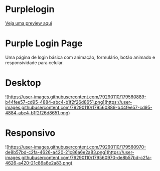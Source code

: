 
# Purplelogin

[Veja uma preview aqui](https://coderandressa.github.io/loginroxo/)

# Purple Login Page

Uma página de login básica com animação, formulário, botão animado
e responsividade para celular.

# Desktop

![https://user-images.githubusercontent.com/79290110/179560889-b44fee57-cd95-4884-abc4-b1f2f26d8651.png](https://user-images.githubusercontent.com/79290110/179560889-b44fee57-cd95-4884-abc4-b1f2f26d8651.png)

# Responsivo
![https://user-images.githubusercontent.com/79290110/179560970-de8b57bd-c2fa-4626-a420-21c86a6e2a83.png](https://user-images.githubusercontent.com/79290110/179560970-de8b57bd-c2fa-4626-a420-21c86a6e2a83.png)

